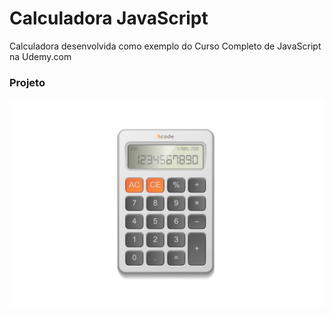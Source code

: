 # Calculadora JavaScript

Calculadora desenvolvida como exemplo do Curso Completo de JavaScript na Udemy.com

### Projeto
![Calculadora](https://github.com/fcovanderson/web-calculator/blob/main/images/calculator-image.jpg?raw=true)